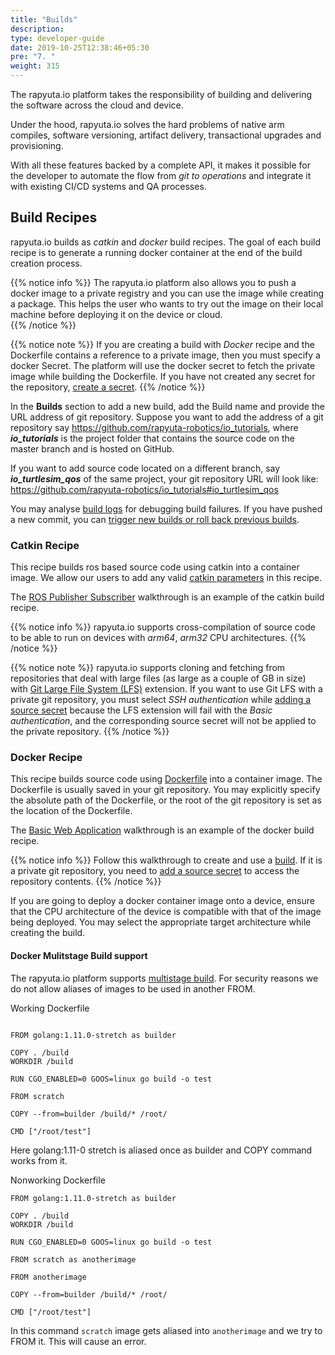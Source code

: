 ```yaml
---
title: "Builds"
description:
type: developer-guide
date: 2019-10-25T12:38:46+05:30
pre: "7. "
weight: 315
---
```

The rapyuta.io platform takes the responsibility of building and
delivering the software across the cloud and device.

Under the hood, rapyuta.io solves the hard problems of native arm
compiles, software versioning, artifact delivery, transactional
upgrades and provisioning.

With all these features backed by a complete API, it makes it
possible for the developer to automate the flow from
*git to operations* and integrate it with existing CI/CD
systems and QA processes.


## Build Recipes
rapyuta.io builds as *catkin* and *docker* build recipes. 
The goal of each build recipe is to generate a running docker container at the end of the build creation process.

{{% notice info %}}
The rapyuta.io platform also allows you to push a docker image to a private registry and you can use the image while creating a package. This helps the user who wants to try out the image on their local machine before deploying it on the device or cloud.</br>
{{% /notice %}}

{{% notice note %}}
If you are creating a build with *Docker* recipe and the Dockerfile contains a reference to a private image, then you must specify a docker Secret. The platform will use the docker secret to fetch the private image while building the Dockerfile. If you have not created any secret for the repository, [create a secret](/developer-guide/create-software-packages/secrets/docker-registry/#creating-a-docker-secret).
{{% /notice %}}

In the **Builds** section to add a new build, add the Build name and provide 
the URL address of git repository. Suppose you want to add the address of a git repository
say https://github.com/rapyuta-robotics/io_tutorials,
where ***io_tutorials*** is the project folder that contains the source
code on the master branch and is hosted on GitHub.

If you want to add source code located on a different branch, say
***io_turtlesim_qos*** of the same project, your git repository URL
will look like:
https://github.com/rapyuta-robotics/io_tutorials#io_turtlesim_qos

You may analyse [build logs](/developer-guide/tooling-automation/logging/build-logs/) for
debugging build failures. If you have pushed a new commit, you can
[trigger new builds or roll back previous builds](/developer-guide/create-software-packages/builds/trigger-rollback/).

### Catkin Recipe
This recipe builds ros based source code using catkin into a container image. We allow our users to add any valid [catkin parameters](/developer-guide/create-software-packages/builds/ros-support/) in 
this recipe. 
 

The [ROS Publisher Subscriber](/build-solutions/sample-walkthroughs/basic-ros-pubsub/preinstalled-runtime/) walkthrough is an example of
the catkin build recipe.

{{% notice info %}}
rapyuta.io supports cross-compilation of source code
to be able to run on devices with *arm64*, *arm32* CPU
architectures.
{{% /notice %}}

{{% notice note %}}
rapyuta.io supports cloning and fetching from repositories
that deal with large files (as large as a couple of GB in size) with
[Git Large File System (LFS)](https://git-lfs.github.com/) extension.
If you want to use Git LFS with a private git repository, you must select *SSH authentication* while [adding a source secret](/developer-guide/create-software-packages/secrets/sourcecode-repository/#creating-source-secret) because the LFS extension will fail with the *Basic authentication*, and the corresponding source secret will not be applied to the private repository.
{{% /notice %}}



### Docker Recipe
This recipe builds source code using [Dockerfile](https://docs.docker.com/engine/reference/builder/) into a container image. The Dockerfile is usually saved in your git repository. You may explicitly specify the absolute path of the Dockerfile, or the root of the git repository is set as the location of the Dockerfile.

The [Basic Web Application](/build-solutions/sample-walkthroughs/basic-web-app/) walkthrough is an example of the docker build recipe.

{{% notice info %}}
Follow this walkthrough to create and use a [build](/developer-guide/create-software-packages/builds/build-creation/).
If it is a private git repository, you need to 
[add a source secret](/developer-guide/create-software-packages/secrets/sourcecode-repository/#creating-source-secret)
to access the repository contents. 
{{% /notice %}}

If you are going to deploy a docker container image onto a device, ensure that the
CPU architecture of the device is compatible with that of the image being
deployed. You may select the appropriate target architecture while creating the build.


#### Docker Mulitstage Build support

The rapyuta.io platform supports [multistage build](https://docs.docker.com/develop/develop-images/multistage-build/). For security reasons we do not allow aliases of images to be used in another FROM.

Working Dockerfile

```

FROM golang:1.11.0-stretch as builder

COPY . /build
WORKDIR /build

RUN CGO_ENABLED=0 GOOS=linux go build -o test

FROM scratch

COPY --from=builder /build/* /root/

CMD ["/root/test"]
```

Here golang:1.11-0 stretch is aliased once as builder and COPY command works from it. 


Nonworking Dockerfile

```
FROM golang:1.11.0-stretch as builder

COPY . /build
WORKDIR /build

RUN CGO_ENABLED=0 GOOS=linux go build -o test

FROM scratch as anotherimage

FROM anotherimage

COPY --from=builder /build/* /root/

CMD ["/root/test"]
```

In this command `scratch` image gets aliased into `anotherimage` and we try to FROM it. This will cause an error. 